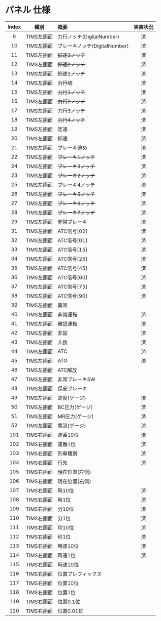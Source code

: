 # パネル 仕様

|Index|種別|概要|実装状況|
|:--:|:--:|:--|:--:|
|9|TIMS左画面|力行ノッチ(DigitalNumber)|済|
|10|TIMS左画面|ブレーキノッチ(DigitalNumber)|済|
|11|TIMS左画面|~~抑速3ノッチ~~|済|
|12|TIMS左画面|~~抑速2ノッチ~~|済|
|13|TIMS左画面|~~抑速1ノッチ~~|済|
|14|TIMS左画面|~~力行切~~|済|
|15|TIMS左画面|~~力行1ノッチ~~|済|
|16|TIMS左画面|~~力行2ノッチ~~|済|
|17|TIMS左画面|~~力行3ノッチ~~|済|
|18|TIMS左画面|~~力行4ノッチ~~|済|
|19|TIMS左画面|定速|済|
|20|TIMS左画面|抑速|済|
|21|TIMS左画面|~~ブレーキ弛め~~|済|
|22|TIMS左画面|~~ブレーキ1ノッチ~~|済|
|24|TIMS左画面|~~ブレーキ3ノッチ~~|済|
|23|TIMS左画面|~~ブレーキ2ノッチ~~|済|
|25|TIMS左画面|~~ブレーキ4ノッチ~~|済|
|26|TIMS左画面|~~ブレーキ5ノッチ~~|済|
|27|TIMS左画面|~~ブレーキ6ノッチ~~|済|
|28|TIMS左画面|~~ブレーキ7ノッチ~~|済|
|29|TIMS左画面|~~非常ブレーキ~~|済|
|31|TIMS左画面|ATC信号[02]|済|
|32|TIMS左画面|ATC信号[01]|済|
|33|TIMS左画面|ATC信号[15]|済|
|34|TIMS左画面|ATC信号[25]|済|
|35|TIMS左画面|ATC信号[45]|済|
|36|TIMS左画面|ATC信号[60]|済|
|37|TIMS左画面|ATC信号[75]|済|
|38|TIMS左画面|ATC信号[90]|済|
|39|TIMS左画面|異常||
|40|TIMS左画面|非常運転|済|
|41|TIMS左画面|確認運転|済|
|42|TIMS左画面|非設|済|
|43|TIMS左画面|入換|済|
|44|TIMS左画面|ATC|済|
|45|TIMS左画面|ATO|済|
|46|TIMS左画面|ATC解放||
|47|TIMS左画面|非常ブレーキSW||
|48|TIMS左画面|保安ブレーキ||
|49|TIMS左画面|速度(ゲージ)|済|
|50|TIMS左画面|BC圧力(ゲージ)|済|
|51|TIMS左画面|MR圧力(ゲージ)|済|
|52|TIMS左画面|電流(ゲージ)|済|
|101|TIMS右画面|運番10位|済|
|102|TIMS右画面|運番1位|済|
|103|TIMS右画面|列車種別|済|
|104|TIMS右画面|行先|済|
|105|TIMS右画面|現在位置(左側)||
|106|TIMS右画面|現在位置(右側)||
|107|TIMS右画面|時10位|済|
|108|TIMS右画面|時1位|済|
|109|TIMS右画面|分10位|済|
|110|TIMS右画面|分1位|済|
|111|TIMS右画面|秒10位|済|
|112|TIMS右画面|秒1位|済|
|113|TIMS右画面|時速10位|済|
|114|TIMS右画面|時速1位|済|
|115|TIMS右画面|時速10位||
|116|TIMS右画面|位置プレフィックス||
|117|TIMS右画面|位置10位||
|118|TIMS右画面|位置1位||
|119|TIMS右画面|位置0.1位||
|120|TIMS右画面|位置0.01位||